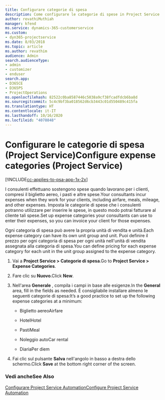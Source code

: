 ```yaml
---
title: Configurare categorie di spesa
description: Come configurare le categorie di spese in Project Service
author: revathiMuthiah
manager: kfend
ms.service: dynamics-365-customerservice
ms.custom:
- dyn365-projectservice
ms.date: 8/03/2018
ms.topic: article
ms.author: revathim
audience: Admin
search.audienceType:
- admin
- customizer
- enduser
search.app:
- D365CE
- D365PS
- ProjectOperations
ms.openlocfilehash: 82522c0ba8587446c5038a9cf38fcadfdcb6ba8d
ms.sourcegitcommit: 5c4c9bf3ba018562d6cb3443c01d550489c415fa
ms.translationtype: HT
ms.contentlocale: it-IT
ms.lasthandoff: 10/16/2020
ms.locfileid: "4078848"
---
```

# <a name="configure-expense-categories-project-service"></a><span data-ttu-id="5d96b-103">Configurare le categorie di spesa (Project Service)</span><span class="sxs-lookup"><span data-stu-id="5d96b-103">Configure expense categories (Project Service)</span></span>

[!INCLUDE[cc-applies-to-psa-app-1x-2x](../includes/cc-applies-to-psa-app-1x-2x.md)]

<span data-ttu-id="5d96b-104">I consulenti effettuano sostengono spese quando lavorano per i clienti, compresi il biglietto aereo, i pasti e altre spese.</span><span class="sxs-lookup"><span data-stu-id="5d96b-104">Your consultants incur expenses when they work for your clients, including airfare, meals, mileage, and other expenses.</span></span> <span data-ttu-id="5d96b-105">Imposta le categorie di spese che i consulenti potranno utilizzare per inserire le spese, in questo modo potrai fatturare al cliente tali spese.</span><span class="sxs-lookup"><span data-stu-id="5d96b-105">Set up expense categories your consultants can use to enter their expenses, so you can invoice your client for those expenses.</span></span>  
  
<span data-ttu-id="5d96b-106">Ogni categoria di spesa può avere la propria unità di vendita e unità.</span><span class="sxs-lookup"><span data-stu-id="5d96b-106">Each expense category can have its own unit group and unit.</span></span> <span data-ttu-id="5d96b-107">Puoi definire il prezzo per ogni categoria di spesa per ogni unità nell'unità di vendita assegnata alla categoria di spesa.</span><span class="sxs-lookup"><span data-stu-id="5d96b-107">You can define pricing for each expense category for each unit in the unit group assigned to the expense category.</span></span>  
  
1.  <span data-ttu-id="5d96b-108">Vai a **Project Service > Categorie di spesa**.</span><span class="sxs-lookup"><span data-stu-id="5d96b-108">Go to **Project Service > Expense Categories**.</span></span>  
  
2.  <span data-ttu-id="5d96b-109">Fare clic su **Nuovo**.</span><span class="sxs-lookup"><span data-stu-id="5d96b-109">Click **New**.</span></span>  
  
3.  <span data-ttu-id="5d96b-110">Nell'area **Generale** , compila i campi in base alle esigenze.</span><span class="sxs-lookup"><span data-stu-id="5d96b-110">In the **General** area, fill in the fields as needed.</span></span> <span data-ttu-id="5d96b-111">È consigliabile installare almeno le seguenti categorie di spesa:</span><span class="sxs-lookup"><span data-stu-id="5d96b-111">It’s a good practice to set up the following expense categories at a minimum:</span></span>  
  
    -   <span data-ttu-id="5d96b-112">Biglietto aereo</span><span class="sxs-lookup"><span data-stu-id="5d96b-112">Airfare</span></span>  
  
    -   <span data-ttu-id="5d96b-113">Hotel</span><span class="sxs-lookup"><span data-stu-id="5d96b-113">Hotel</span></span>  
  
    -   <span data-ttu-id="5d96b-114">Pasti</span><span class="sxs-lookup"><span data-stu-id="5d96b-114">Meal</span></span>  
  
    -   <span data-ttu-id="5d96b-115">Noleggio auto</span><span class="sxs-lookup"><span data-stu-id="5d96b-115">Car rental</span></span>  
  
    -   <span data-ttu-id="5d96b-116">Diaria</span><span class="sxs-lookup"><span data-stu-id="5d96b-116">Per diem</span></span>  
  
4.  <span data-ttu-id="5d96b-117">Fai clic sul pulsante **Salva** nell'angolo in basso a destra dello schermo.</span><span class="sxs-lookup"><span data-stu-id="5d96b-117">Click **Save** at the bottom right corner of the screen.</span></span>  
  
### <a name="see-also"></a><span data-ttu-id="5d96b-118">Vedi anche</span><span class="sxs-lookup"><span data-stu-id="5d96b-118">See Also</span></span>  
 [<span data-ttu-id="5d96b-119">Configurare Project Service Automation</span><span class="sxs-lookup"><span data-stu-id="5d96b-119">Configure Project Service Automation</span></span>](../psa/configure.md)

